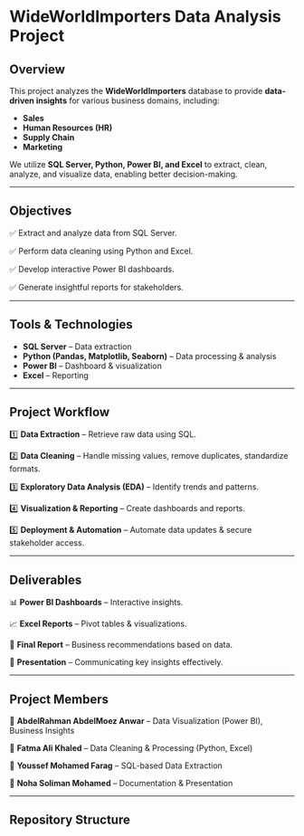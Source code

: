# WideWorldImporters Data Analysis Project

## Overview  
This project analyzes the **WideWorldImporters** database to provide **data-driven insights** for various business domains, including:  

- **Sales**  
- **Human Resources (HR)**  
- **Supply Chain**  
- **Marketing**  

We utilize **SQL Server, Python, Power BI, and Excel** to extract, clean, analyze, and visualize data, enabling better decision-making.  

---

## Objectives  

✅ Extract and analyze data from SQL Server.  

✅ Perform data cleaning using Python and Excel.  

✅ Develop interactive Power BI dashboards.  

✅ Generate insightful reports for stakeholders.  

---

## Tools & Technologies  

- **SQL Server** – Data extraction  
- **Python (Pandas, Matplotlib, Seaborn)** – Data processing & analysis  
- **Power BI** – Dashboard & visualization  
- **Excel** – Reporting  

---

## Project Workflow  

1️⃣ **Data Extraction** – Retrieve raw data using SQL.  

2️⃣ **Data Cleaning** – Handle missing values, remove duplicates, standardize formats.  

3️⃣ **Exploratory Data Analysis (EDA)** – Identify trends and patterns.  

4️⃣ **Visualization & Reporting** – Create dashboards and reports.  

5️⃣ **Deployment & Automation** – Automate data updates & secure stakeholder access.  

---

## Deliverables  

📊 **Power BI Dashboards** – Interactive insights.  

📈 **Excel Reports** – Pivot tables & visualizations.  

📄 **Final Report** – Business recommendations based on data.  

🎤 **Presentation** – Communicating key insights effectively.  

---

## Project Members  

👤 **AbdelRahman AbdelMoez Anwar** – Data Visualization (Power BI), Business Insights  

👤 **Fatma Ali Khaled** – Data Cleaning & Processing (Python, Excel)  

👤 **Youssef Mohamed Farag** – SQL-based Data Extraction  

👤 **Noha Soliman Mohamed** – Documentation & Presentation  

---

## Repository Structure  


